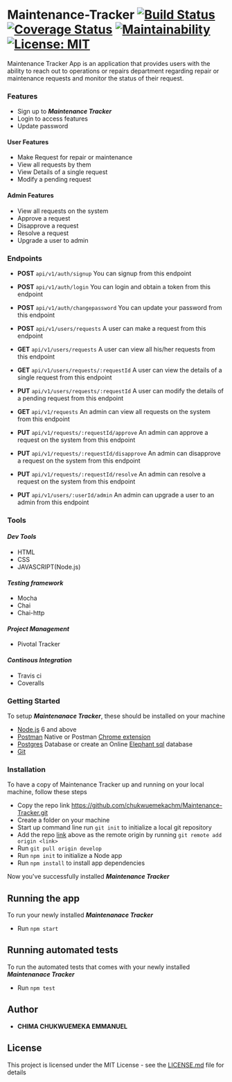 # Maintenance-Tracker [![Build Status](https://travis-ci.org/chukwuemekachm/Maintenance-Tracker.svg?branch=develop)](https://travis-ci.org/chukwuemekachm/Maintenance-Tracker) [![Coverage Status](https://coveralls.io/repos/github/chukwuemekachm/Maintenance-Tracker/badge.svg?branch=ch-set-up-coveralls-157647477)](https://coveralls.io/github/chukwuemekachm/Maintenance-Tracker?branch=ch-set-up-coveralls-157647477) [![Maintainability](https://api.codeclimate.com/v1/badges/d28cbe4f0bc7ae7669b5/maintainability)](https://codeclimate.com/github/chukwuemekachm/Maintenance-Tracker/maintainability) [![License: MIT](https://img.shields.io/badge/License-MIT-yellow.svg)](https://opensource.org/licenses/MIT)
Maintenance Tracker App is an application that provides users with the ability to reach out to operations or repairs department regarding repair or maintenance requests and monitor the status of their request.

### Features

- Sign up to **_Maintenance Tracker_**
- Login to access features
- Update password

#### User Features

- Make Request for repair or maintenance
- View all requests by them
- View Details of a single request
- Modify a pending request

#### Admin Features

- View all requests on the system
- Approve a request
- Disapprove a request
- Resolve a request
- Upgrade a user to admin

### Endpoints

- **POST** ``` api/v1/auth/signup ```
You can signup from this endpoint

- **POST** ``` api/v1/auth/login ```
You can login and obtain a token from this endpoint

- **POST** ``` api/v1/auth/changepassword ```
You can update your password from this endpoint

- **POST** ``` api/v1/users/requests ```
A user can make a request from this endpoint

- **GET** ``` api/v1/users/requests ```
A user can view all his/her requests from this endpoint

- **GET** ``` api/v1/users/requests/:requestId ```
A user can view the details of a single request from this endpoint

- **PUT** ``` api/v1/users/requests/:requestId ```
A user can modify the details of a pending request from this endpoint

- **GET** ``` api/v1/requests ```
An admin can view all requests on the system from this endpoint

- **PUT** ``` api/v1/requests/:requestId/approve ```
An admin can approve a request on the system from this endpoint

- **PUT** ``` api/v1/requests/:requestId/disapprove ```
An admin can disapprove a request on the system from this endpoint

- **PUT** ``` api/v1/requests/:requestId/resolve ```
An admin can resolve a request on the system from this endpoint

- **PUT** ``` api/v1/users/:userId/admin ```
An admin can upgrade a user to an admin from this endpoint

### Tools

#### _Dev Tools_

- HTML 
- CSS
- JAVASCRIPT(Node.js)

#### _Testing framework_

- Mocha
- Chai
- Chai-http

#### _Project Management_

- Pivotal Tracker

#### _Continous Integration_

- Travis ci
- Coveralls

### Getting Started

To setup **_Maintenanace Tracker_**, these should be installed on your machine

- [Node.js](https://nodejs.org/en/download/current/) 6 and above
- [Postman](https://www.getpostman.com/apps) Native or Postman [Chrome extension](https://chrome.google.com/webstore/detail/postman/fhbjgbiflinjbdggehcddcbncdddomop?hl=en)
- [Postgres](https://www.postgresql.org/download/) Database or create an Online [Elephant sql](https://www.elephantsql.com/) database
- [Git](https://git-scm.com/downloads)

### Installation

To have a copy of Maintenance Tracker up and running on your local machine, follow these steps
- Copy the repo link https://github.com/chukwuemekachm/Maintenance-Tracker.git
- Create a folder on your machine
- Start up command line run ``` git init ```  to initialize a local git repository
- Add the repo [link](https://github.com/chukwuemekachm/Maintenance-Tracker.git) above as the remote origin by running ``` git remote add origin <link> ```
- Run ``` git pull origin develop ```
- Run ``` npm init ``` to initialize a Node app
- Run ``` npm install ``` to install app dependencies

Now you've successfully installed **_Maintenance Tracker_**

## Running the app

To run your newly installed **_Maintenanace Tracker_**
- Run ``` npm start ```

## Running automated tests
To run the automated tests that comes with your newly installed **_Maintenanace Tracker_**
- Run ``` npm test ```

## Author
- **CHIMA CHUKWUEMEKA EMMANUEL** 

## License

This project is licensed under the MIT License - see the [LICENSE.md](LICENSE.md) file for details
